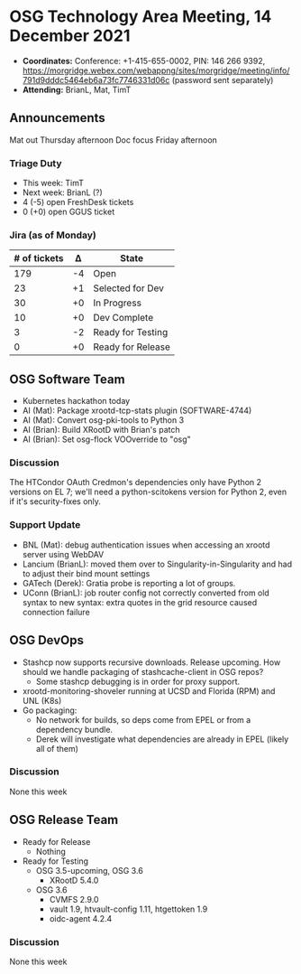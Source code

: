 # OSG Technology Area Meeting, 14 December 2021

-   **Coordinates:** Conference: +1-415-655-0002, PIN: 146 266 9392,
    <https://morgridge.webex.com/webappng/sites/morgridge/meeting/info/791d9dddc5464eb6a73fc7746331d06c> (password sent separately)
-   **Attending:** BrianL, Mat, TimT

## Announcements

Mat out Thursday afternoon
Doc focus Friday afternoon

### Triage Duty

-   This week: TimT
-   Next week: BrianL (?)
-   4 (-5) open FreshDesk tickets
-   0 (+0) open GGUS ticket

### Jira (as of Monday)

| # of tickets | &Delta; | State             |
|--------------|---------|-------------------|
| 179          | -4      | Open              |
| 23           | +1      | Selected for Dev  |
| 30           | +0      | In Progress       |
| 10           | +0      | Dev Complete      |
| 3            | -2      | Ready for Testing |
| 0            | +0      | Ready for Release |

## OSG Software Team

-   Kubernetes hackathon today
-   AI (Mat): Package xrootd-tcp-stats plugin (SOFTWARE-4744)
-   AI (Mat): Convert osg-pki-tools to Python 3
-   AI (Brian): Build XRootD with Brian's patch
-   AI (Brian): Set osg-flock VOOverride to "osg"

### Discussion

The HTCondor OAuth Credmon's dependencies only have Python 2 versions on EL 7;
we'll need a python-scitokens version for Python 2, even if it's security-fixes only.

### Support Update

-   BNL (Mat): debug authentication issues when accessing an xrootd server using WebDAV
-   Lancium (BrianL): moved them over to Singularity-in-Singularity and had to adjust their bind mount settings
-   GATech (Derek): Gratia probe is reporting a lot of groups.
-   UConn (BrianL): job router config not correctly converted from old syntax to new syntax: extra quotes in the grid resource caused connection failure

## OSG DevOps

- Stashcp now supports recursive downloads.  Release upcoming.  How should we handle packaging of stashcache-client in OSG repos?
    - Some stashcp debugging is in order for proxy support.
- xrootd-monitoring-shoveler running at UCSD and Florida (RPM) and UNL (K8s)
- Go packaging:
    - No network for builds, so deps come from EPEL or from a dependency bundle.
    - Derek will investigate what dependencies are already in EPEL (likely all of them)

### Discussion

None this week

## OSG Release Team

-   Ready for Release
    -   Nothing
-   Ready for Testing
    -   OSG 3.5-upcoming, OSG 3.6
        -   XRootD 5.4.0
    -   OSG 3.6
        -   CVMFS 2.9.0
        -   vault 1.9, htvault-config 1.11, htgettoken 1.9
        -   oidc-agent 4.2.4

### Discussion

None this week
